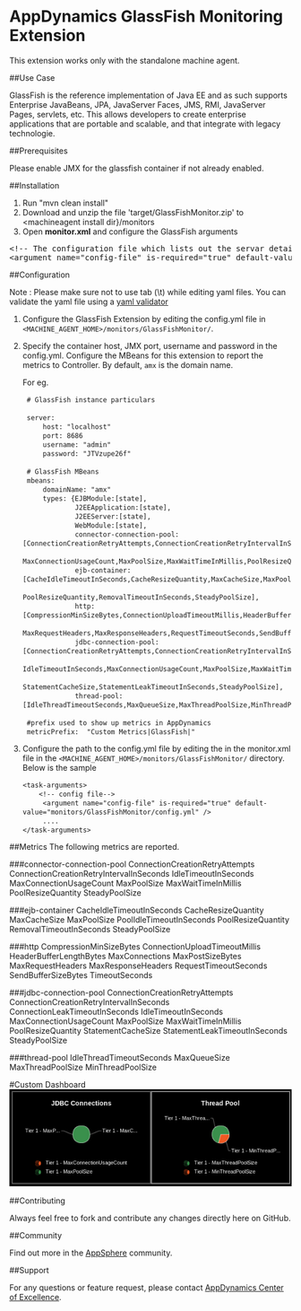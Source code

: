 # AppDynamics GlassFish Monitoring Extension

This extension works only with the standalone machine agent.

##Use Case

GlassFish is the reference implementation of Java EE and as such supports Enterprise JavaBeans, JPA, JavaServer Faces, JMS, RMI, JavaServer Pages, servlets, etc. This allows developers to create enterprise applications that are portable and scalable, and that integrate with legacy technologie.

##Prerequisites

Please enable JMX for the glassfish container if not already enabled.

##Installation

1. Run "mvn clean install"
2. Download and unzip the file 'target/GlassFishMonitor.zip' to \<machineagent install dir\}/monitors
3. Open <b>monitor.xml</b> and configure the GlassFish arguments

<pre>
&lt;!-- The configuration file which lists out the servar details and metrics to be included from monitoring on controller--&gt;
&lt;argument name="config-file" is-required="true" default-value="monitors/GlassFishMonitor/config.yml" /&gt;
</pre>

##Configuration

Note : Please make sure not to use tab (\t) while editing yaml files. You can validate the yaml file using a [yaml validator](http://yamllint.com/)

1. Configure the GlassFish Extension by editing the config.yml file in `<MACHINE_AGENT_HOME>/monitors/GlassFishMonitor/`.
2. Specify the container host, JMX port, username and password in the config.yml. Configure the MBeans for this extension to report the metrics to Controller. By default, `amx` is the domain name. 


   For eg.
   ```
    # GlassFish instance particulars

	server:
	    host: "localhost"
	    port: 8686
	    username: "admin"
	    password: "JTVzupe26f"
	
	# GlassFish MBeans
	mbeans:
	    domainName: "amx"
	    types: {EJBModule:[state],
	            J2EEApplication:[state],
	            J2EEServer:[state],
	            WebModule:[state],
	            connector-connection-pool:[ConnectionCreationRetryAttempts,ConnectionCreationRetryIntervalInSeconds,IdleTimeoutInSeconds,
	                                       MaxConnectionUsageCount,MaxPoolSize,MaxWaitTimeInMillis,PoolResizeQuantity,SteadyPoolSize],
	            ejb-container:[CacheIdleTimeoutInSeconds,CacheResizeQuantity,MaxCacheSize,MaxPoolSize,PoolIdleTimeoutInSeconds,
	                           PoolResizeQuantity,RemovalTimeoutInSeconds,SteadyPoolSize],
	            http:[CompressionMinSizeBytes,ConnectionUploadTimeoutMillis,HeaderBufferLengthBytes,MaxConnections,MaxPostSizeBytes,
	                  MaxRequestHeaders,MaxResponseHeaders,RequestTimeoutSeconds,SendBufferSizeBytes,TimeoutSeconds],
	            jdbc-connection-pool:[ConnectionCreationRetryAttempts,ConnectionCreationRetryIntervalInSeconds,ConnectionLeakTimeoutInSeconds,
	                                  IdleTimeoutInSeconds,MaxConnectionUsageCount,MaxPoolSize,MaxWaitTimeInMillis,PoolResizeQuantity,
	                                  StatementCacheSize,StatementLeakTimeoutInSeconds,SteadyPoolSize],
	            thread-pool:[IdleThreadTimeoutSeconds,MaxQueueSize,MaxThreadPoolSize,MinThreadPoolSize]}
	
	#prefix used to show up metrics in AppDynamics
	metricPrefix:  "Custom Metrics|GlassFish|"

   ```
   
3. Configure the path to the config.yml file by editing the <task-arguments> in the monitor.xml file in the `<MACHINE_AGENT_HOME>/monitors/GlassFishMonitor/` directory. Below is the sample

     ```
     <task-arguments>
         <!-- config file-->
          <argument name="config-file" is-required="true" default-value="monitors/GlassFishMonitor/config.yml" />
          ....
     </task-arguments>
     ```

##Metrics
The following metrics are reported.

###connector-connection-pool
	ConnectionCreationRetryAttempts
	ConnectionCreationRetryIntervalInSeconds
	IdleTimeoutInSeconds
	MaxConnectionUsageCount
	MaxPoolSize
	MaxWaitTimeInMillis
	PoolResizeQuantity
	SteadyPoolSize
	
###ejb-container
	CacheIdleTimeoutInSeconds
	CacheResizeQuantity
	MaxCacheSize
	MaxPoolSize
	PoolIdleTimeoutInSeconds
	PoolResizeQuantity
	RemovalTimeoutInSeconds
	SteadyPoolSize
	
###http
	CompressionMinSizeBytes
	ConnectionUploadTimeoutMillis
	HeaderBufferLengthBytes
	MaxConnections
	MaxPostSizeBytes
	MaxRequestHeaders
	MaxResponseHeaders
	RequestTimeoutSeconds
	SendBufferSizeBytes
	TimeoutSeconds
	
###jdbc-connection-pool
	ConnectionCreationRetryAttempts
	ConnectionCreationRetryIntervalInSeconds
	ConnectionLeakTimeoutInSeconds
	IdleTimeoutInSeconds
	MaxConnectionUsageCount
	MaxPoolSize
	MaxWaitTimeInMillis
	PoolResizeQuantity
	StatementCacheSize
	StatementLeakTimeoutInSeconds
	SteadyPoolSize

###thread-pool
	IdleThreadTimeoutSeconds
	MaxQueueSize
	MaxThreadPoolSize
	MinThreadPoolSize

#Custom Dashboard
![](https://github.com/Appdynamics/glassfish-monitoring-extension/raw/master/glassfish-monitor.png)

##Contributing

Always feel free to fork and contribute any changes directly here on GitHub.

##Community

Find out more in the [AppSphere]() community.

##Support

For any questions or feature request, please contact [AppDynamics Center of Excellence](mailto:ace-request@appdynamics.com).
